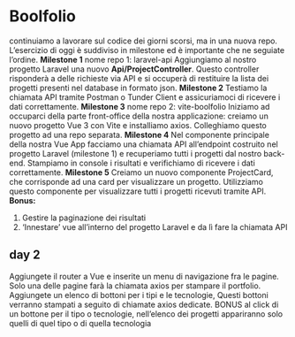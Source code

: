 
# Boolfolio
  

continuiamo a lavorare sul codice dei giorni scorsi, ma in una nuova repo.
L’esercizio di oggi è suddiviso in milestone ed è importante che ne seguiate l’ordine.
**Milestone 1**
nome repo 1: laravel-api
Aggiungiamo al nostro progetto Laravel una nuovo **Api/ProjectController**. Questo controller risponderà a delle richieste via API e si occuperà di restituire la lista dei progetti presenti nel database in formato json.
**Milestone 2**
Testiamo la chiamata API tramite Postman o Tunder Client e assicuriamoci di ricevere i dati correttamente.
**Milestone 3**
nome repo 2: vite-boolfolio
Iniziamo ad occuparci della parte front-office della nostra applicazione: creiamo un nuovo progetto Vue 3 con Vite e installiamo axios.
Colleghiamo questo progetto ad una repo separata.
**Milestone 4**
Nel componente principale della nostra Vue App facciamo una chiamata API all’endpoint costruito nel progetto Laravel (milestone 1) e recuperiamo tutti i progetti dal nostro back-end.
Stampiamo in console i risultati e verifichiamo di ricevere i dati correttamente.
**Milestone 5**
Creiamo un nuovo componente ProjectCard, che corrisponde ad una card per visualizzare un progetto. Utilizziamo questo componente per visualizzare tutti i progetti ricevuti tramite API.
**Bonus:**
1. Gestire la paginazione dei risultati
2. ‘Innestare’ vue all’interno del progetto Laravel e da lì fare la chiamata API

## day 2
Aggiungete il router a Vue e inserite  un menu di navigazione fra le pagine.
Solo una delle pagine farà la chiamata axios per stampare il portfolio.
Aggiungete un elenco di  bottoni per i tipi  e le tecnologie, Questi bottoni verranno stampati a seguito di chiamate axios dedicate.
BONUS
al click di un bottone per il tipo o  tecnologie, nell’elenco dei progetti appariranno solo quelli di quel tipo o di quella tecnologia
